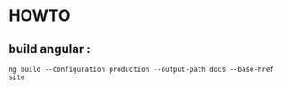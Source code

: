 # HOWTO

## build angular : 

  ```ng build --configuration production --output-path docs --base-href site ```
